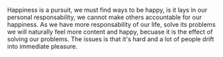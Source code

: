 Happiness is a pursuit, we must find ways to be happy, is it lays in our personal responsability, we cannot make others accountable for our happiness. As we have more responsability of our life, solve its problems we will naturally feel more content and happy, becuase it is the effect of solving our problems. The issues is that it's hard and a lot of people drift into immediate pleasure. 


